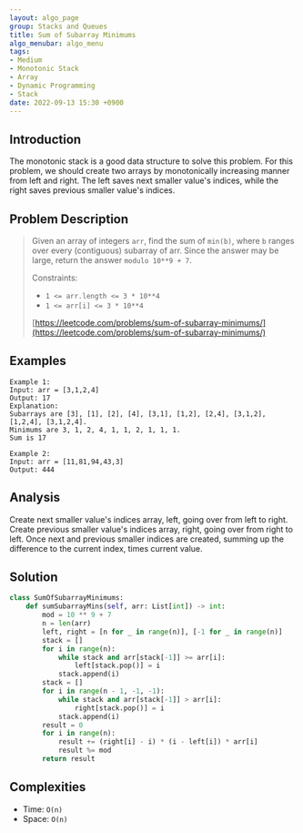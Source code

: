 ```yaml
---
layout: algo_page
group: Stacks and Queues
title: Sum of Subarray Minimums
algo_menubar: algo_menu
tags:
- Medium
- Monotonic Stack
- Array
- Dynamic Programming
- Stack
date: 2022-09-13 15:30 +0900
---
```

## Introduction
The monotonic stack is a good data structure to solve this problem.
For this problem, we should create two arrays by monotonically increasing manner from left and right.
The left saves next smaller value's indices, while the right saves previous smaller value's indices.

## Problem Description
> Given an array of integers `arr`, find the sum of `min(b)`,
> where `b` ranges over every (contiguous) subarray of arr.
> Since the answer may be large, return the answer `modulo 10**9 + 7`.
>
> Constraints:
> - `1 <= arr.length <= 3 * 10**4`
> - `1 <= arr[i] <= 3 * 10**4`
>
> [https://leetcode.com/problems/sum-of-subarray-minimums/](https://leetcode.com/problems/sum-of-subarray-minimums/)

## Examples
```
Example 1:
Input: arr = [3,1,2,4]
Output: 17
Explanation: 
Subarrays are [3], [1], [2], [4], [3,1], [1,2], [2,4], [3,1,2], [1,2,4], [3,1,2,4]. 
Minimums are 3, 1, 2, 4, 1, 1, 2, 1, 1, 1.
Sum is 17
```

```
Example 2:
Input: arr = [11,81,94,43,3]
Output: 444
```

## Analysis
Create next smaller value's indices array, left, going over from left to right.
Create previous smaller value's indices array, right, going over from right to left.
Once next and previous smaller indices are created,
summing up the difference to the current index, times current value.

## Solution
```python
class SumOfSubarrayMinimums:
    def sumSubarrayMins(self, arr: List[int]) -> int:
        mod = 10 ** 9 + 7
        n = len(arr)
        left, right = [n for _ in range(n)], [-1 for _ in range(n)]
        stack = []
        for i in range(n):
            while stack and arr[stack[-1]] >= arr[i]:
                left[stack.pop()] = i
            stack.append(i)
        stack = []
        for i in range(n - 1, -1, -1):
            while stack and arr[stack[-1]] > arr[i]:
                right[stack.pop()] = i
            stack.append(i)
        result = 0
        for i in range(n):
            result += (right[i] - i) * (i - left[i]) * arr[i]
            result %= mod
        return result
```

## Complexities
- Time: `O(n)`
- Space: `O(n)`
 
